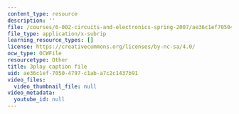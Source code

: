 ```yaml
---
content_type: resource
description: ''
file: /courses/6-002-circuits-and-electronics-spring-2007/ae36c1ef70504797c1aba7c2c1437b91_Km9YIdkc2Oo.srt
file_type: application/x-subrip
learning_resource_types: []
license: https://creativecommons.org/licenses/by-nc-sa/4.0/
ocw_type: OCWFile
resourcetype: Other
title: 3play caption file
uid: ae36c1ef-7050-4797-c1ab-a7c2c1437b91
video_files:
  video_thumbnail_file: null
video_metadata:
  youtube_id: null
---
```

